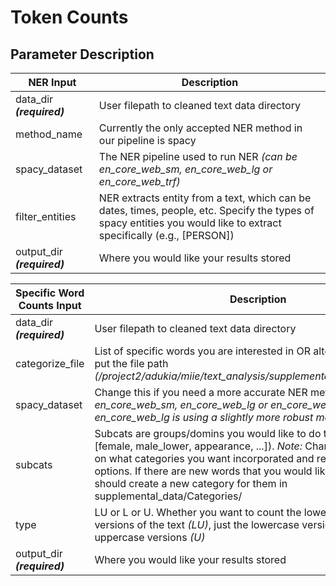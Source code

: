 # Token Counts
## Parameter Description
| NER Input | Description |
| --- | --- |
| data_dir ***(required)*** | User filepath to cleaned text data directory |
| method_name | Currently the only accepted NER method in our pipeline is spacy |
| spacy_dataset | The NER pipeline used to run NER *(can be en_core_web_sm, en_core_web_lg or en_core_web_trf)*|
| filter_entities | NER extracts entity from a text, which can be dates, times, people, etc. Specify the types of spacy entities you would like to extract specifically (e.g., [PERSON])  |
| output_dir ***(required)*** | Where you would like your results stored |

| Specific Word Counts Input | Description |
| --- | --- |
| data_dir ***(required)*** | User filepath to cleaned text data directory |
| categorize_file | List of specific words you are interested in OR alternatively you can put the file path *(/project2/adukia/miie/text_analysis/supplemental_data/Categories/)* |
| spacy_dataset | Change this if you need a more accurate NER method *(can be en_core_web_sm, en_core_web_lg or en_core_web_trf. among them en_core_web_lg is using a slightly more robust method from spacy)* |
| subcats | Subcats are groups/domins you would like to do token counts (e.g., [female, male_lower, appearance, ...]). *Note:* Change this depending on what categories you want incorporated and refer [subcats](https://github.com/miielab/Categories) for more options. If there are new words that you would like to track, you should create a new category for them in supplemental_data/Categories/ |
| type | LU or L or U. Whether you want to count the lower AND uppercase versions of the text *(LU)*, just the lowercase versions *(L)* or just the uppercase versions *(U)* |
| output_dir ***(required)*** | Where you would like your results stored |

